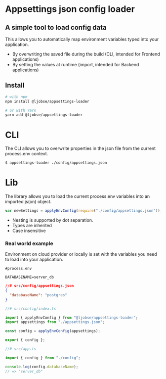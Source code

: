 # Appsettings json config loader

## A simple tool to load config data

This allows you to automatically map environment variables typed into your application.

- By overwriting the saved file during the build (CLI, intended for Frontend applications)
- By setting the values at runtime (import, intended for Backend applications)

## Install

```bash
# with npm
npm install @ljobse/appsettings-loader

# or with Yarn
yarn add @ljobse/appsettings-loader
```

# CLI

The CLI allows you to overwrite properties in the json file from the current process.env context.

```bash
$ appsettings-loader ./config/appsettings.json
```

# Lib

The library allows you to load the current process.env variables into an imported js(on) object.

```javascript
var newSettings = applyEnvConfig(require("./config/appsettings.json"));
```

- Nesting is supported by dot separation.
- Types are inherited
- Case insensitive

### Real world example

Environment on cloud provider or locally is set with the variables you need to load into your application.

```dosini
#process.env

DATABASENAME=server_db
```

```json
//# src/config/appsettings.json
{
  "databaseName": "postgres"
}
```

```typescript
//# src/config/index.ts

import { applyEnvConfig } from "@ljobse/appsettings-loader";
import appsettings from "./appsettings.json";

const config = applyEnvConfig(appsettings);

export { config };
```

```typescript
//# src/app.ts

import { config } from "./config";

console.log(config.databaseName);
// => "server_db"
```
